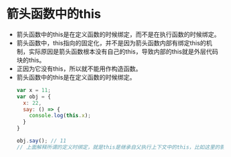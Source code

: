 # 箭头函数中的this

- 箭头函数中的this是在定义函数的时候绑定，而不是在执行函数的时候绑定。
- 箭头函数中，this指向的固定化，并不是因为箭头函数内部有绑定this的机制，实际原因是箭头函数根本没有自己的this，导致内部的this就是外层代码块的this。
- 正因为它没有this，所以就不能用作构造函数。
- 箭头函数中的this是在定义函数的时候绑定。
  ```js
  var x = 11;
  var obj = {
    x: 22,
    say: () => {
      console.log(this.x);
    }
  }

  obj.say(); // 11
  // 上面解释所谓的定义时绑定，就是this是继承自父执行上下文中的this，比如这里的箭头函数中的this.x，箭头函数本身与say平级以key:value的形式，也就是箭头函数本身所在的对象obj，而obj的父执行上下文就是window，因此这里的this.x实际上表示的是window.x,因此输出的是11。
  ```